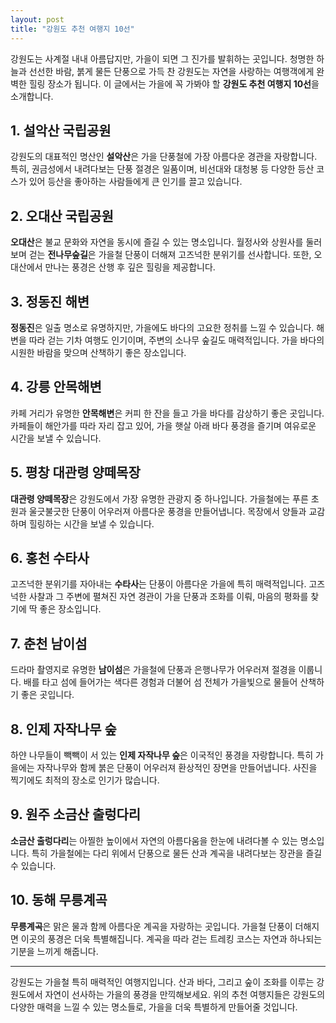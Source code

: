 ```yaml
---
layout: post
title: "강원도 추천 여행지 10선"
---
```



강원도는 사계절 내내 아름답지만, 가을이 되면 그 진가를 발휘하는 곳입니다. 청명한 하늘과 선선한 바람, 붉게 물든 단풍으로 가득 찬 강원도는 자연을 사랑하는 여행객에게 완벽한 힐링 장소가 됩니다. 이 글에서는 가을에 꼭 가봐야 할 **강원도 추천 여행지 10선**을 소개합니다.

## 1. 설악산 국립공원
강원도의 대표적인 명산인 **설악산**은 가을 단풍철에 가장 아름다운 경관을 자랑합니다. 특히, 권금성에서 내려다보는 단풍 절경은 일품이며, 비선대와 대청봉 등 다양한 등산 코스가 있어 등산을 좋아하는 사람들에게 큰 인기를 끌고 있습니다.

## 2. 오대산 국립공원
**오대산**은 불교 문화와 자연을 동시에 즐길 수 있는 명소입니다. 월정사와 상원사를 둘러보며 걷는 **전나무숲길**은 가을철 단풍이 더해져 고즈넉한 분위기를 선사합니다. 또한, 오대산에서 만나는 풍경은 산행 후 깊은 힐링을 제공합니다.

## 3. 정동진 해변
**정동진**은 일출 명소로 유명하지만, 가을에도 바다의 고요한 정취를 느낄 수 있습니다. 해변을 따라 걷는 기차 여행도 인기이며, 주변의 소나무 숲길도 매력적입니다. 가을 바다의 시원한 바람을 맞으며 산책하기 좋은 장소입니다.

## 4. 강릉 안목해변
카페 거리가 유명한 **안목해변**은 커피 한 잔을 들고 가을 바다를 감상하기 좋은 곳입니다. 카페들이 해안가를 따라 자리 잡고 있어, 가을 햇살 아래 바다 풍경을 즐기며 여유로운 시간을 보낼 수 있습니다.

## 5. 평창 대관령 양떼목장
**대관령 양떼목장**은 강원도에서 가장 유명한 관광지 중 하나입니다. 가을철에는 푸른 초원과 울긋불긋한 단풍이 어우러져 아름다운 풍경을 만들어냅니다. 목장에서 양들과 교감하며 힐링하는 시간을 보낼 수 있습니다.

## 6. 홍천 수타사
고즈넉한 분위기를 자아내는 **수타사**는 단풍이 아름다운 가을에 특히 매력적입니다. 고즈넉한 사찰과 그 주변에 펼쳐진 자연 경관이 가을 단풍과 조화를 이뤄, 마음의 평화를 찾기에 딱 좋은 장소입니다.

## 7. 춘천 남이섬
드라마 촬영지로 유명한 **남이섬**은 가을철에 단풍과 은행나무가 어우러져 절경을 이룹니다. 배를 타고 섬에 들어가는 색다른 경험과 더불어 섬 전체가 가을빛으로 물들어 산책하기 좋은 곳입니다.

## 8. 인제 자작나무 숲
하얀 나무들이 빽빽이 서 있는 **인제 자작나무 숲**은 이국적인 풍경을 자랑합니다. 특히 가을에는 자작나무와 함께 붉은 단풍이 어우러져 환상적인 장면을 만들어냅니다. 사진을 찍기에도 최적의 장소로 인기가 많습니다.

## 9. 원주 소금산 출렁다리
**소금산 출렁다리**는 아찔한 높이에서 자연의 아름다움을 한눈에 내려다볼 수 있는 명소입니다. 특히 가을철에는 다리 위에서 단풍으로 물든 산과 계곡을 내려다보는 장관을 즐길 수 있습니다.

## 10. 동해 무릉계곡
**무릉계곡**은 맑은 물과 함께 아름다운 계곡을 자랑하는 곳입니다. 가을철 단풍이 더해지면 이곳의 풍경은 더욱 특별해집니다. 계곡을 따라 걷는 트레킹 코스는 자연과 하나되는 기분을 느끼게 해줍니다.

---

강원도는 가을철 특히 매력적인 여행지입니다. 산과 바다, 그리고 숲이 조화를 이루는 강원도에서 자연이 선사하는 가을의 풍경을 만끽해보세요. 위의 추천 여행지들은 강원도의 다양한 매력을 느낄 수 있는 명소들로, 가을을 더욱 특별하게 만들어줄 것입니다.
